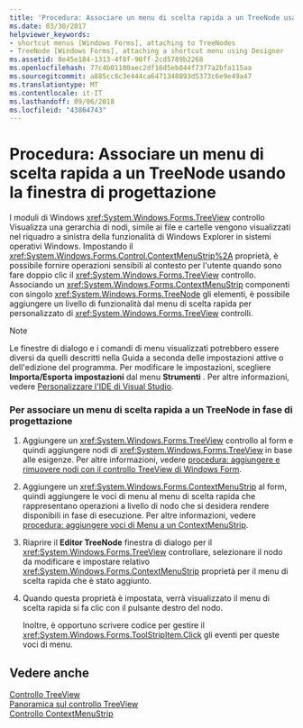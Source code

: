 ```yaml
---
title: 'Procedura: Associare un menu di scelta rapida a un TreeNode usando la finestra di progettazione'
ms.date: 03/30/2017
helpviewer_keywords:
- shortcut menus [Windows Forms], attaching to TreeNodes
- TreeNode [Windows Forms], attaching a shortcut menu using Designer
ms.assetid: 8e45e184-1313-4f8f-90ff-2cd5789b2268
ms.openlocfilehash: 77c4b01100aec2df16d5eb844f73f7a2bfa115aa
ms.sourcegitcommit: a885cc8c3e444ca6471348893d5373c6e9e49a47
ms.translationtype: MT
ms.contentlocale: it-IT
ms.lasthandoff: 09/06/2018
ms.locfileid: "43864743"
---
```

# <a name="how-to-attach-a-shortcut-menu-to-a-treenode-using-the-designer"></a>Procedura: Associare un menu di scelta rapida a un TreeNode usando la finestra di progettazione
I moduli di Windows <xref:System.Windows.Forms.TreeView> controllo Visualizza una gerarchia di nodi, simile ai file e cartelle vengono visualizzati nel riquadro a sinistra della funzionalità di Windows Explorer in sistemi operativi Windows. Impostando il <xref:System.Windows.Forms.Control.ContextMenuStrip%2A> proprietà, è possibile fornire operazioni sensibili al contesto per l'utente quando sono fare doppio clic il <xref:System.Windows.Forms.TreeView> controllo. Associando un <xref:System.Windows.Forms.ContextMenuStrip> componenti con singolo <xref:System.Windows.Forms.TreeNode> gli elementi, è possibile aggiungere un livello di funzionalità dal menu di scelta rapida per personalizzato di <xref:System.Windows.Forms.TreeView> controlli.  
  
> [!NOTE]
>  Le finestre di dialogo e i comandi di menu visualizzati potrebbero essere diversi da quelli descritti nella Guida a seconda delle impostazioni attive o dell'edizione del programma. Per modificare le impostazioni, scegliere **Importa/Esporta impostazioni** dal menu **Strumenti** . Per altre informazioni, vedere [Personalizzare l'IDE di Visual Studio](/visualstudio/ide/personalizing-the-visual-studio-ide).  
  
### <a name="to-associate-a-shortcut-menu-with-a-treenode-at-design-time"></a>Per associare un menu di scelta rapida a un TreeNode in fase di progettazione  
  
1.  Aggiungere un <xref:System.Windows.Forms.TreeView> controllo al form e quindi aggiungere nodi di <xref:System.Windows.Forms.TreeView> in base alle esigenze. Per altre informazioni, vedere [procedura: aggiungere e rimuovere nodi con il controllo TreeView di Windows Form](../../../../docs/framework/winforms/controls/how-to-add-and-remove-nodes-with-the-windows-forms-treeview-control.md).  
  
2.  Aggiungere un <xref:System.Windows.Forms.ContextMenuStrip> al form, quindi aggiungere le voci di menu al menu di scelta rapida che rappresentano operazioni a livello di nodo che si desidera rendere disponibili in fase di esecuzione. Per altre informazioni, vedere [procedura: aggiungere voci di Menu a un ContextMenuStrip](../../../../docs/framework/winforms/controls/how-to-add-menu-items-to-a-contextmenustrip.md).  
  
3.  Riaprire il **Editor TreeNode** finestra di dialogo per il <xref:System.Windows.Forms.TreeView> controllare, selezionare il nodo da modificare e impostare relativo <xref:System.Windows.Forms.ContextMenuStrip> proprietà per il menu di scelta rapida che è stato aggiunto.  
  
4.  Quando questa proprietà è impostata, verrà visualizzato il menu di scelta rapida si fa clic con il pulsante destro del nodo.  
  
     Inoltre, è opportuno scrivere codice per gestire il <xref:System.Windows.Forms.ToolStripItem.Click> gli eventi per queste voci di menu.  
  
## <a name="see-also"></a>Vedere anche  
 [Controllo TreeView](../../../../docs/framework/winforms/controls/treeview-control-windows-forms.md)  
 [Panoramica sul controllo TreeView](../../../../docs/framework/winforms/controls/treeview-control-overview-windows-forms.md)  
 [Controllo ContextMenuStrip](../../../../docs/framework/winforms/controls/contextmenustrip-control.md)
